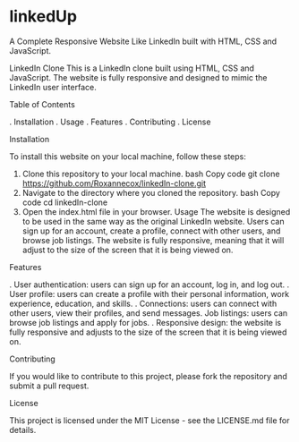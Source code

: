 # linkedUp
A Complete Responsive Website Like LinkedIn built with HTML, CSS and JavaScript.

LinkedIn Clone
This is a LinkedIn clone built using HTML, CSS and JavaScript.
The website is fully responsive and designed to mimic the LinkedIn user interface.

Table of Contents

. Installation
. Usage
. Features
. Contributing
. License

Installation

To install this website on your local machine, follow these steps:

1. Clone this repository to your local machine.
bash
Copy code
git clone https://github.com/Roxannecox/linkedIn-clone.git
2. Navigate to the directory where you cloned the repository.
bash
Copy code
cd linkedIn-clone
3. Open the index.html file in your browser.
Usage
The website is designed to be used in the same way as the original LinkedIn website. Users can sign up for an account, create a profile, connect with other users, and browse job listings. The website is fully responsive, meaning that it will adjust to the size of the screen that it is being viewed on.

Features

. User authentication: users can sign up for an account, log in, and log out.
. User profile: users can create a profile with their personal information, work experience, education, and skills.
. Connections: users can connect with other users, view their profiles, and send messages.
  Job listings: users can browse job listings and apply for jobs.
. Responsive design: the website is fully responsive and adjusts to the size of the screen that it is being viewed on.

Contributing

If you would like to contribute to this project, please fork the repository and submit a pull request.

License

This project is licensed under the MIT License - see the LICENSE.md file for details.
